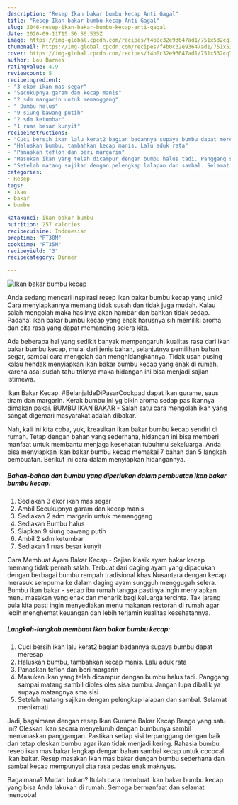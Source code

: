 ```yaml
---
description: "Resep Ikan bakar bumbu kecap Anti Gagal"
title: "Resep Ikan bakar bumbu kecap Anti Gagal"
slug: 3046-resep-ikan-bakar-bumbu-kecap-anti-gagal
date: 2020-09-11T15:50:56.535Z
image: https://img-global.cpcdn.com/recipes/f4b0c32e93647ad1/751x532cq70/ikan-bakar-bumbu-kecap-foto-resep-utama.jpg
thumbnail: https://img-global.cpcdn.com/recipes/f4b0c32e93647ad1/751x532cq70/ikan-bakar-bumbu-kecap-foto-resep-utama.jpg
cover: https://img-global.cpcdn.com/recipes/f4b0c32e93647ad1/751x532cq70/ikan-bakar-bumbu-kecap-foto-resep-utama.jpg
author: Lou Barnes
ratingvalue: 4.9
reviewcount: 5
recipeingredient:
- "3 ekor ikan mas segar"
- "Secukupnya garam dan kecap manis"
- "2 sdm margarin untuk memanggang"
- " Bumbu halus"
- "9 siung bawang putih"
- "2 sdm ketumbar"
- "1 ruas besar kunyit"
recipeinstructions:
- "Cuci bersih ikan lalu kerat2 bagian badannya supaya bumbu dapat meresap"
- "Haluskan bumbu, tambahkan kecap manis. Lalu aduk rata"
- "Panaskan teflon dan beri margarin"
- "Masukan ikan yang telah dicampur dengan bumbu halus tadi. Panggang sampai matang sambil dioles oles sisa bumbu. Jangan lupa dibalik ya supaya matangnya sma sisi"
- "Setelah matang sajikan dengan pelengkap lalapan dan sambal. Selamat menikmati"
categories:
- Resep
tags:
- ikan
- bakar
- bumbu

katakunci: ikan bakar bumbu 
nutrition: 257 calories
recipecuisine: Indonesian
preptime: "PT30M"
cooktime: "PT35M"
recipeyield: "3"
recipecategory: Dinner

---
```



![Ikan bakar bumbu kecap](https://img-global.cpcdn.com/recipes/f4b0c32e93647ad1/751x532cq70/ikan-bakar-bumbu-kecap-foto-resep-utama.jpg)

Anda sedang mencari inspirasi resep ikan bakar bumbu kecap yang unik? Cara menyiapkannya memang tidak susah dan tidak juga mudah. Kalau salah mengolah maka hasilnya akan hambar dan bahkan tidak sedap. Padahal ikan bakar bumbu kecap yang enak harusnya sih memiliki aroma dan cita rasa yang dapat memancing selera kita.

Ada beberapa hal yang sedikit banyak mempengaruhi kualitas rasa dari ikan bakar bumbu kecap, mulai dari jenis bahan, selanjutnya pemilihan bahan segar, sampai cara mengolah dan menghidangkannya. Tidak usah pusing kalau hendak menyiapkan ikan bakar bumbu kecap yang enak di rumah, karena asal sudah tahu triknya maka hidangan ini bisa menjadi sajian istimewa.

Ikan Bakar Kecap. #BelanjaIdeDiPasarCookpad dapat ikan gurame, saus tiram dan margarin. Kerak bumbu ini yg bikin aroma sedap pas ikannya dimakan pakai. BUMBU IKAN BAKAR - Salah satu cara mengolah ikan yang sangat digemari masyarakat adalah dibakar.


Nah, kali ini kita coba, yuk, kreasikan ikan bakar bumbu kecap sendiri di rumah. Tetap dengan bahan yang sederhana, hidangan ini bisa memberi manfaat untuk membantu menjaga kesehatan tubuhmu sekeluarga. Anda bisa menyiapkan Ikan bakar bumbu kecap memakai 7 bahan dan 5 langkah pembuatan. Berikut ini cara dalam menyiapkan hidangannya.

<!--inarticleads1-->

##### Bahan-bahan dan bumbu yang diperlukan dalam pembuatan Ikan bakar bumbu kecap:

1. Sediakan 3 ekor ikan mas segar
1. Ambil Secukupnya garam dan kecap manis
1. Sediakan 2 sdm margarin untuk memanggang
1. Sediakan  Bumbu halus
1. Siapkan 9 siung bawang putih
1. Ambil 2 sdm ketumbar
1. Sediakan 1 ruas besar kunyit


Cara Membuat Ayam Bakar Kecap - Sajian klasik ayam bakar kecap memang tidak pernah salah. Terbuat dari daging ayam yang dipadukan dengan berbagai bumbu rempah tradisional khas Nusantara dengan kecap merasuk sempurna ke dalam daging ayam sungguh menggugah selera. Bumbu ikan bakar - setiap ibu rumah tangga pastinya ingin menyiapkan menu masakan yang enak dan menarik bagi keluarga tercinta. Tak jarang pula kita pasti ingin menyediakan menu makanan restoran di rumah agar lebih menghemat keuangan dan lebih terjamin kualitas kesehatannya. 

<!--inarticleads2-->

##### Langkah-langkah membuat Ikan bakar bumbu kecap:

1. Cuci bersih ikan lalu kerat2 bagian badannya supaya bumbu dapat meresap
1. Haluskan bumbu, tambahkan kecap manis. Lalu aduk rata
1. Panaskan teflon dan beri margarin
1. Masukan ikan yang telah dicampur dengan bumbu halus tadi. Panggang sampai matang sambil dioles oles sisa bumbu. Jangan lupa dibalik ya supaya matangnya sma sisi
1. Setelah matang sajikan dengan pelengkap lalapan dan sambal. Selamat menikmati


Jadi, bagaimana dengan resep Ikan Gurame Bakar Kecap Bango yang satu ini? Oleskan ikan secara menyeluruh dengan bumbunya sambil memanaskan panggangan. Pastikan setiap sisi terpanggang dengan baik dan tetap oleskan bumbu agar ikan tidak menjadi kering. Rahasia bumbu resep ikan mas bakar lengkap dengan bahan sambal kecap untuk cococal ikan bakar. Resep masakan Ikan mas bakar dengan bumbu sederhana dan sambal kecap mempunyai cita rasa pedas enak maknyus. 

Bagaimana? Mudah bukan? Itulah cara membuat ikan bakar bumbu kecap yang bisa Anda lakukan di rumah. Semoga bermanfaat dan selamat mencoba!
